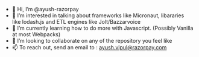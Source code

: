 - 👋 Hi, I’m @ayush-razorpay 
- 👀 I’m interested in talking about frameworks like Micronaut, libararies like lodash.js and ETL engines like Jolt/Bazzarvoice
- 🌱 I’m currently learning how to do more with Javascript. (Possibly Vanilla at most Webpacks)
- 💞️ I’m looking to collaborate on any of the repository you feel like  
- 📫 To reach out, send an email to : ayush.vipul@razorpay.com

<!---
ayush-razorpay/ayush-razorpay is a ✨ special ✨ repository because its `README.md` (this file) appears on your GitHub profile.
You can click the Preview link to take a look at your changes.
--->

